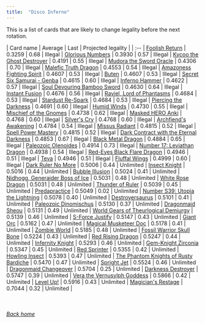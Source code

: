 ```yaml
---
title:  "Disco Inferno"
---
```


This is a list of cards that are likely to change legality before the next rotation.

| Card name | Average | Last | Projected legality |
| :-- |
[Foolish Return](https://db.ygoprodeck.com/card/?search=Foolish%20Return) | 0.3259 | 0.68 | Illegal |
[Glorious Numbers](https://db.ygoprodeck.com/card/?search=Glorious%20Numbers) | 0.3930 | 0.57 | Illegal |
[Kycoo the Ghost Destroyer](https://db.ygoprodeck.com/card/?search=Kycoo%20the%20Ghost%20Destroyer) | 0.4191 | 0.55 | Illegal |
[Mudora the Sword Oracle](https://db.ygoprodeck.com/card/?search=Mudora%20the%20Sword%20Oracle) | 0.4306 | 0.70 | Illegal |
[Malefic Truth Dragon](https://db.ygoprodeck.com/card/?search=Malefic%20Truth%20Dragon) | 0.4553 | 0.54 | Illegal |
[Amazoness Fighting Spirit](https://db.ygoprodeck.com/card/?search=Amazoness%20Fighting%20Spirit) | 0.4607 | 0.53 | Illegal |
[Buten](https://db.ygoprodeck.com/card/?search=Buten) | 0.4607 | 0.53 | Illegal |
[Secret Six Samurai - Genba](https://db.ygoprodeck.com/card/?search=Secret%20Six%20Samurai%20-%20Genba) | 0.4615 | 0.60 | Illegal |
[Inferno Hammer](https://db.ygoprodeck.com/card/?search=Inferno%20Hammer) | 0.4622 | 0.57 | Illegal |
[Soul Devouring Bamboo Sword](https://db.ygoprodeck.com/card/?search=Soul%20Devouring%20Bamboo%20Sword) | 0.4630 | 0.64 | Illegal |
[Instant Fusion](https://db.ygoprodeck.com/card/?search=Instant%20Fusion) | 0.4676 | 0.56 | Illegal |
[Raviel, Lord of Phantasms](https://db.ygoprodeck.com/card/?search=Raviel,%20Lord%20of%20Phantasms) | 0.4684 | 0.53 | Illegal |
[Stardust Re-Spark](https://db.ygoprodeck.com/card/?search=Stardust%20Re-Spark) | 0.4684 | 0.53 | Illegal |
[Piercing the Darkness](https://db.ygoprodeck.com/card/?search=Piercing%20the%20Darkness) | 0.4691 | 0.60 | Illegal |
[Humid Winds](https://db.ygoprodeck.com/card/?search=Humid%20Winds) | 0.4730 | 0.55 | Illegal |
[Mischief of the Gnomes](https://db.ygoprodeck.com/card/?search=Mischief%20of%20the%20Gnomes) | 0.4738 | 0.62 | Illegal |
[Masked HERO Anki](https://db.ygoprodeck.com/card/?search=Masked%20HERO%20Anki) | 0.4768 | 0.60 | Illegal |
[Silver's Cry](https://db.ygoprodeck.com/card/?search=Silver's%20Cry) | 0.4768 | 0.60 | Illegal |
[Archfiend's Awakening](https://db.ygoprodeck.com/card/?search=Archfiend's%20Awakening) | 0.4784 | 0.54 | Illegal |
[Missus Radiant](https://db.ygoprodeck.com/card/?search=Missus%20Radiant) | 0.4815 | 0.52 | Illegal |
[Spell Power Mastery](https://db.ygoprodeck.com/card/?search=Spell%20Power%20Mastery) | 0.4815 | 0.52 | Illegal |
[Dark Contract with the Eternal Darkness](https://db.ygoprodeck.com/card/?search=Dark%20Contract%20with%20the%20Eternal%20Darkness) | 0.4853 | 0.67 | Illegal |
[Black Metal Dragon](https://db.ygoprodeck.com/card/?search=Black%20Metal%20Dragon) | 0.4884 | 0.65 | Illegal |
[Paleozoic Olenoides](https://db.ygoprodeck.com/card/?search=Paleozoic%20Olenoides) | 0.4914 | 0.73 | Illegal |
[Number 17: Leviathan Dragon](https://db.ygoprodeck.com/card/?search=Number%2017:%20Leviathan%20Dragon) | 0.4938 | 0.54 | Illegal |
[Red-Eyes Black Flare Dragon](https://db.ygoprodeck.com/card/?search=Red-Eyes%20Black%20Flare%20Dragon) | 0.4946 | 0.51 | Illegal |
[Teva](https://db.ygoprodeck.com/card/?search=Teva) | 0.4946 | 0.51 | Illegal |
[Fluffal Wings](https://db.ygoprodeck.com/card/?search=Fluffal%20Wings) | 0.4999 | 0.60 | Illegal |
[Dark Ruler No More](https://db.ygoprodeck.com/card/?search=Dark%20Ruler%20No%20More) | 0.5006 | 0.44 | Unlimited |
[Insect Knight](https://db.ygoprodeck.com/card/?search=Insect%20Knight) | 0.5016 | 0.44 | Unlimited |
[Bubble Illusion](https://db.ygoprodeck.com/card/?search=Bubble%20Illusion) | 0.5024 | 0.41 | Unlimited |
[Nidhogg, Generaider Boss of Ice](https://db.ygoprodeck.com/card/?search=Nidhogg,%20Generaider%20Boss%20of%20Ice) | 0.5031 | 0.48 | Unlimited |
[White Rose Dragon](https://db.ygoprodeck.com/card/?search=White%20Rose%20Dragon) | 0.5031 | 0.48 | Unlimited |
[Thunder of Ruler](https://db.ygoprodeck.com/card/?search=Thunder%20of%20Ruler) | 0.5039 | 0.45 | Unlimited |
[Predapractice](https://db.ygoprodeck.com/card/?search=Predapractice) | 0.5049 | 0.02 | Unlimited |
[Number S39: Utopia the Lightning](https://db.ygoprodeck.com/card/?search=Number%20S39:%20Utopia%20the%20Lightning) | 0.5078 | 0.40 | Unlimited |
[Destroyersaurus](https://db.ygoprodeck.com/card/?search=Destroyersaurus) | 0.5101 | 0.41 | Unlimited |
[Paleozoic Dinomischus](https://db.ygoprodeck.com/card/?search=Paleozoic%20Dinomischus) | 0.5130 | 0.37 | Unlimited |
[Dragonmaid Sheou](https://db.ygoprodeck.com/card/?search=Dragonmaid%20Sheou) | 0.5131 | 0.49 | Unlimited |
[World Gears of Theurlogical Demiurgy](https://db.ygoprodeck.com/card/?search=World%20Gears%20of%20Theurlogical%20Demiurgy) | 0.5139 | 0.46 | Unlimited |
[S-Force Justify](https://db.ygoprodeck.com/card/?search=S-Force%20Justify) | 0.5147 | 0.43 | Unlimited |
[Giant Orc](https://db.ygoprodeck.com/card/?search=Giant%20Orc) | 0.5162 | 0.47 | Unlimited |
[Magical Musketeer Doc](https://db.ygoprodeck.com/card/?search=Magical%20Musketeer%20Doc) | 0.5178 | 0.41 | Unlimited |
[Zombie World](https://db.ygoprodeck.com/card/?search=Zombie%20World) | 0.5185 | 0.48 | Unlimited |
[Fossil Warrior Skull Bone](https://db.ygoprodeck.com/card/?search=Fossil%20Warrior%20Skull%20Bone) | 0.5224 | 0.43 | Unlimited |
[Red Rising Dragon](https://db.ygoprodeck.com/card/?search=Red%20Rising%20Dragon) | 0.5247 | 0.44 | Unlimited |
[Infernity Knight](https://db.ygoprodeck.com/card/?search=Infernity%20Knight) | 0.5293 | 0.46 | Unlimited |
[Gem-Knight Zirconia](https://db.ygoprodeck.com/card/?search=Gem-Knight%20Zirconia) | 0.5347 | 0.45 | Unlimited |
[Red Sprinter](https://db.ygoprodeck.com/card/?search=Red%20Sprinter) | 0.5355 | 0.42 | Unlimited |
[Howling Insect](https://db.ygoprodeck.com/card/?search=Howling%20Insect) | 0.5393 | 0.47 | Unlimited |
[The Phantom Knights of Rusty Bardiche](https://db.ygoprodeck.com/card/?search=The%20Phantom%20Knights%20of%20Rusty%20Bardiche) | 0.5470 | 0.47 | Unlimited |
[Spright Jet](https://db.ygoprodeck.com/card/?search=Spright%20Jet) | 0.5524 | 0.46 | Unlimited |
[Dragonmaid Changeover](https://db.ygoprodeck.com/card/?search=Dragonmaid%20Changeover) | 0.5704 | 0.25 | Unlimited |
[Darkness Destroyer](https://db.ygoprodeck.com/card/?search=Darkness%20Destroyer) | 0.5747 | 0.39 | Unlimited |
[Vera the Vernusylph Goddess](https://db.ygoprodeck.com/card/?search=Vera%20the%20Vernusylph%20Goddess) | 0.5866 | 0.42 | Unlimited |
[Level Up!](https://db.ygoprodeck.com/card/?search=Level%20Up!) | 0.5916 | 0.43 | Unlimited |
[Magician's Restage](https://db.ygoprodeck.com/card/?search=Magician's%20Restage) | 0.7044 | 0.32 | Unlimited |

<br>

###### [Back home](index)
